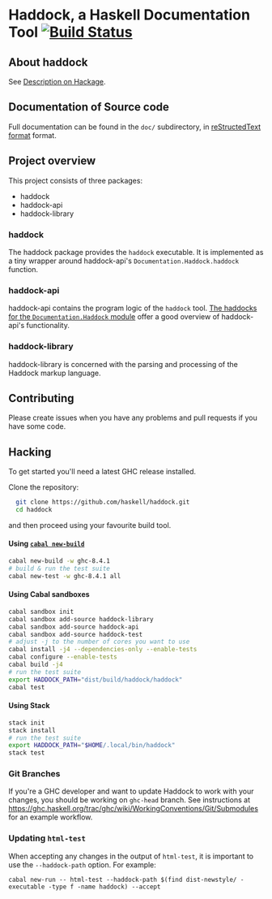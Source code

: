 # Haddock, a Haskell Documentation Tool [![Build Status](https://travis-ci.org/haskell/haddock.svg?branch=master)](https://travis-ci.org/haskell/haddock)


## About haddock

See [Description on Hackage](https://hackage.haskell.org/package/haddock).

## Documentation of Source code 

Full documentation can be found in the `doc/` subdirectory, in
[reStructedText format](http://www.sphinx-doc.org/en/stable/rest.html)
format.


## Project overview

This project consists of three packages:

* haddock
* haddock-api
* haddock-library

### haddock

The haddock package provides the `haddock` executable. It is implemented as a
tiny wrapper around haddock-api's `Documentation.Haddock.haddock` function.

### haddock-api

haddock-api contains the program logic of the `haddock` tool. [The haddocks for
the `Documentation.Haddock` module](http://hackage.haskell.org/package/haddock-api-2.19.0.1/docs/Documentation-Haddock.html)
offer a good overview of haddock-api's functionality.

### haddock-library

haddock-library is concerned with the parsing and processing of the Haddock
markup language.


## Contributing

Please create issues when you have any problems and pull requests if you have some code.

## Hacking

To get started you'll need a latest GHC release installed.

Clone the repository:

```bash
  git clone https://github.com/haskell/haddock.git
  cd haddock
```

and then proceed using your favourite build tool.

#### Using [`cabal new-build`](http://cabal.readthedocs.io/en/latest/nix-local-build-overview.html)

```bash
cabal new-build -w ghc-8.4.1
# build & run the test suite
cabal new-test -w ghc-8.4.1 all
```

#### Using Cabal sandboxes

```bash
cabal sandbox init
cabal sandbox add-source haddock-library
cabal sandbox add-source haddock-api
cabal sandbox add-source haddock-test
# adjust -j to the number of cores you want to use
cabal install -j4 --dependencies-only --enable-tests
cabal configure --enable-tests
cabal build -j4
# run the test suite
export HADDOCK_PATH="dist/build/haddock/haddock"
cabal test
```

#### Using Stack

```bash
stack init
stack install
# run the test suite
export HADDOCK_PATH="$HOME/.local/bin/haddock"
stack test
```

### Git Branches

If you're a GHC developer and want to update Haddock to work with your
changes, you should be working on `ghc-head` branch.
See instructions at
https://ghc.haskell.org/trac/ghc/wiki/WorkingConventions/Git/Submodules
for an example workflow.

### Updating `html-test`

When accepting any changes in the output of `html-test`, it is important
to use the `--haddock-path` option. For example:

```
cabal new-run -- html-test --haddock-path $(find dist-newstyle/ -executable -type f -name haddock) --accept
```

